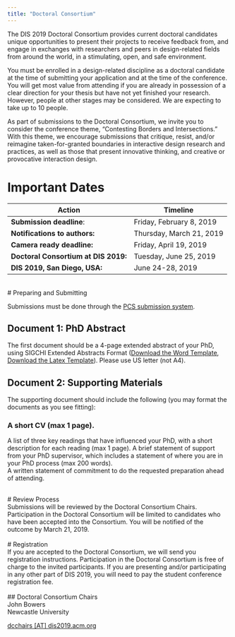 ```yaml
---
title: "Doctoral Consortium"
---
```


The DIS 2019 Doctoral Consortium provides current doctoral candidates unique opportunities to present their projects to receive feedback from, and engage in exchanges with researchers and peers in design-related fields from around the world, in a stimulating, open, and safe environment.</br>

You must be enrolled in a design-related discipline as a doctoral candidate at the time of submitting your application and at the time of the conference. You will get most value from attending if you are already in possession of a clear direction for your thesis but have not yet finished your research. However, people at other stages may be considered. We are expecting to take up to 10 people.</br>

As part of submissions to the Doctoral Consortium, we invite you to consider the conference theme, “Contesting Borders and Intersections.” With this theme, we encourage submissions that critique, resist, and/or reimagine taken-for-granted boundaries in interactive design research and practices, as well as those that present innovative thinking, and creative or provocative interaction design. </br>

# Important Dates</br>
| Action | Timeline |
|---|---|
|**Submission deadline**:| Friday, February 8, 2019 |
|**Notifications to authors:**| Thursday, March 21, 2019 |
|**Camera ready deadline:**|Friday, April 19, 2019 |
|**Doctoral Consortium at DIS 2019:**| Tuesday, June 25, 2019 |
|**DIS 2019, San Diego, USA:**| June 24-28, 2019 |

</br>
# Preparing and Submitting</br> 

Submissions must be done through the [PCS submission system](https://new.precisionconference.com/submissions).</br>

## Document 1: PhD Abstract</br>
The first document should be a 4-page extended abstract of your PhD, using SIGCHI Extended Abstracts Format ([Download the Word Template](https://www.dropbox.com/s/nuivw9xj4p1li5s/DIS19ExtendedAbstractsFormat.docx?dl=0), [Download the Latex Template](https://www.dropbox.com/s/4gwss51oc32li5k/DIS19-Latex-ExtendedAbstracts.zip?dl=0)). Please use US letter (not A4). </br>

## Document 2: Supporting Materials</br>
The supporting document should include the following (you may format the documents as you see fitting):

### A short CV (max 1 page).</br>
A list of three key readings that have influenced your PhD, with a short description for each reading (max 1 page).
A brief statement of support from your PhD supervisor, which includes a statement of where you are in your PhD process (max 200 words).</br>
A written statement of commitment to do the requested preparation ahead of attending.</br>

</br>
# Review Process</br>
Submissions will be reviewed by the Doctoral Consortium Chairs. Participation in the Doctoral Consortium will be limited to candidates who have been accepted into the Consortium. You will be notified of the outcome by March 21, 2019.</br>

</br>
# Registration</br>
If you are accepted to the Doctoral Consortium, we will send you registration instructions.  Participation in the Doctoral Consortium is free of charge to the invited participants. If you are presenting and/or participating in any other part of DIS 2019, you will need to pay the student conference registration fee.</br>

</br>
## Doctoral Consortium Chairs</br>
John Bowers</br>
Newcastle University</br>

[dcchairs [AT] dis2019.acm.org](mailto:dcchairs@dis2019.acm.org) </br> 



